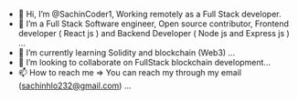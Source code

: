  - 👋 Hi, I’m @SachinCoder1, Working remotely as a Full Stack developer.
- 👀 I’m a Full Stack Software engineer, Open source contributor, Frontend developer ( React js ) and Backend Developer ( Node js and Express js ) ...
- 🌱 I’m currently learning Solidity and blockchain (Web3) ...
- 💞️ I’m looking to collaborate on FullStack blockchain development...
- 📫 How to reach me => You can reach my through my email (sachinhlo232@gmail.com) ...

<!---
SachinCoder1/SachinCoder1 is a ✨ special ✨ repository because its `README.md` (this file) appears on your GitHub profile.
You can click the Preview link to take a look at your changes.
--->
